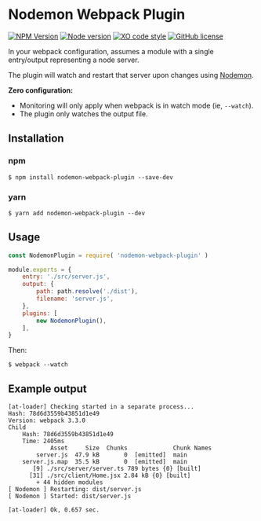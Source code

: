 # Nodemon Webpack Plugin

[![NPM Version](https://badge.fury.io/js/nodemon-webpack-plugin.svg?style=flat)](https://npmjs.org/package/nodemon-webpack-plugin)
[![Node version](https://img.shields.io/node/v/nodemon-webpack-plugin.svg?style=flat)](http://nodejs.org/download/)
[![XO code style](https://img.shields.io/badge/code_style-XO-5ed9c7.svg)](https://github.com/sindresorhus/xo)
[![GitHub license](https://img.shields.io/badge/license-MIT-blue.svg)](https://raw.githubusercontent.com/Izhaki/nodemon-webpack-plugin/master/LICENSE)


In your webpack configuration, assumes a module with a single entry/output representing a node server.

The plugin will watch and restart that server upon changes using [Nodemon](https://nodemon.io/).

**Zero configuration:**
- Monitoring will only apply when webpack is in watch mode (ie, `--watch`).
- The plugin only watches the output file.

## Installation

### npm

```shell
$ npm install nodemon-webpack-plugin --save-dev
```

### yarn

```shell
$ yarn add nodemon-webpack-plugin --dev
```

## Usage

```javascript
const NodemonPlugin = require( 'nodemon-webpack-plugin' )

module.exports = {
    entry: './src/server.js',
    output: {
        path: path.resolve('./dist'),
        filename: 'server.js',
    },
    plugins: [
        new NodemonPlugin(),
    ],
}
```

Then:

```shell
$ webpack --watch
```

## Example output

```shell
[at-loader] Checking started in a separate process...
Hash: 78d6d3559b43851d1e49
Version: webpack 3.3.0
Child
    Hash: 78d6d3559b43851d1e49
    Time: 2405ms
            Asset     Size  Chunks             Chunk Names
        server.js  47.9 kB       0  [emitted]  main
    server.js.map  35.5 kB       0  [emitted]  main
       [9] ./src/server/server.ts 789 bytes {0} [built]
      [31] ./src/client/Home.jsx 2.84 kB {0} [built]
        + 44 hidden modules
[ Nodemon ] Restarting: dist/server.js
[ Nodemon ] Started: dist/server.js

[at-loader] Ok, 0.657 sec.
```
